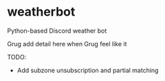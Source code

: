 # weatherbot
Python-based Discord weather bot

Grug add detail here when Grug feel like it

TODO:
* Add subzone unsubscription and partial matching
